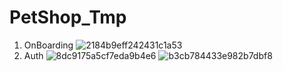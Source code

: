# PetShop_Tmp
1. OnBoarding
![2184b9eff242431c1a53](https://github.com/user-attachments/assets/8c8a792c-e5c1-4518-a767-dfb9571cf222)
2. Auth
![8dc9175a5cf7eda9b4e6](https://github.com/user-attachments/assets/11340435-4930-4d81-aa8b-925ed8b2a6bf)
![b3cb784433e982b7dbf8](https://github.com/user-attachments/assets/00ec411e-5e3c-4d75-a870-c5e5edeb7649)
